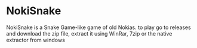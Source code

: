 # NokiSnake
NokiSnake is a Snake Game-like game of old Nokias.
to play go to releases and download the zip file, extract it using WinRar, 7zip or the native extractor from windows
